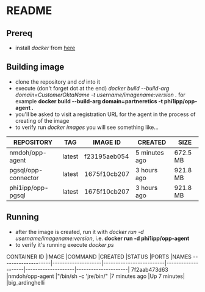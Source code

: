 # README #

## Prereq
* install _docker_ from [here](https://docs.docker.com/engine/installation/)

## Building image
* clone the repository and *cd* into it
* execute (don't forget dot at the end) *docker build --build-arg domain=_CustomerOktaName_ -t username/imagename:version .* 
for example **docker build --build-arg domain=partneretics -t phi1ipp/opp-agent .**
* you'll be asked to visit a registration URL for the agent in the process of creating of the image
* to verify run _docker images_ you will see something like...

REPOSITORY           | TAG                | IMAGE ID           | CREATED            | SIZE
---------------------|--------------------|--------------------|--------------------|--------------
nmdoh/opp-agent      | latest             | f23195aeb054       | 5 minutes ago      | 672.5 MB
pgsql/opp-connector  | latest             | 1675f10cb207       | 3 hours ago        | 921.8 MB
phi1ipp/opp-pgsql    | latest             | 1675f10cb207       | 3 hours ago        | 921.8 MB

## Running
* after the image is created, run it with _docker run -d username/imagename:version_, i.e. **docker run -d phi1ipp/opp-agent**
* to verify it's running execute _docker ps_

CONTAINER ID        |IMAGE               |COMMAND                  |CREATED             |STATUS              |PORTS               |NAMES
--------------------|--------------------|-------------------------|--------------------|--------------------|---------------------|
7f2aab473d63        |nmdoh/opp-agent     |"/bin/sh -c 'jre/bin/"   |7 minutes ago       |Up 7 minutes|                            |big_ardinghelli
